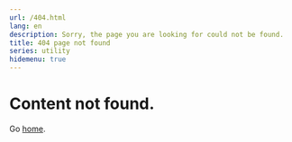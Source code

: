 ```yaml
---
url: /404.html
lang: en
description: Sorry, the page you are looking for could not be found.
title: 404 page not found
series: utility
hidemenu: true
---
```


# Content not found.

Go [home](/).

